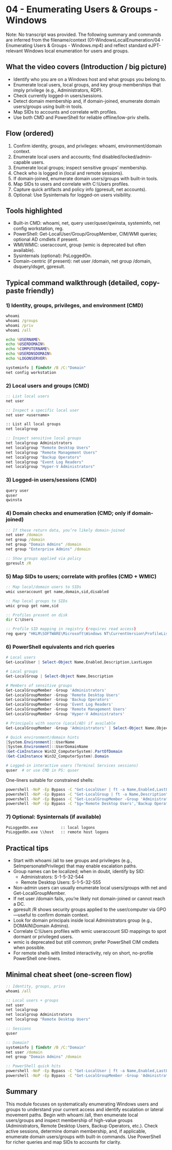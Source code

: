 # 04 - Enumerating Users & Groups - Windows

Note: No transcript was provided. The following summary and commands are inferred from the filename/context (01-WindowsLocalEnumeration/04 - Enumerating Users & Groups - Windows.mp4) and reflect standard eJPT-relevant Windows local enumeration for users and groups.

## What the video covers (Introduction / big picture)
- Identify who you are on a Windows host and what groups you belong to.
- Enumerate local users, local groups, and key group memberships that imply privilege (e.g., Administrators, RDP).
- Check currently logged-in users/sessions.
- Detect domain membership and, if domain-joined, enumerate domain users/groups using built-in tools.
- Map SIDs to accounts and correlate with profiles.
- Use both CMD and PowerShell for reliable offline/low-priv shells.

## Flow (ordered)
1. Confirm identity, groups, and privileges: whoami, environment/domain context.
2. Enumerate local users and accounts; find disabled/locked/admin-capable users.
3. Enumerate local groups; inspect sensitive groups’ membership.
4. Check who is logged in (local and remote sessions).
5. If domain-joined, enumerate domain users/groups with built-in tools.
6. Map SIDs to users and correlate with C:\Users profiles.
7. Capture quick artifacts and policy info (gpresult, net accounts).
8. Optional: Use Sysinternals for logged-on users visibility.

## Tools highlighted
- Built-in CMD: whoami, net, query user/quser/qwinsta, systeminfo, net config workstation, reg.
- PowerShell: Get-LocalUser/Group/GroupMember, CIM/WMI queries; optional AD cmdlets if present.
- WMI/WMIC: useraccount, group (wmic is deprecated but often available).
- Sysinternals (optional): PsLoggedOn.
- Domain-centric (if present): net user /domain, net group /domain, dsquery/dsget, gpresult.

## Typical command walkthrough (detailed, copy-paste friendly)

### 1) Identity, groups, privileges, and environment (CMD)
```cmd
whoami
whoami /groups
whoami /priv
whoami /all

echo %USERNAME%
echo %USERDOMAIN%
echo %COMPUTERNAME%
echo %USERDNSDOMAIN%
echo %LOGONSERVER%

systeminfo | findstr /B /C:"Domain"
net config workstation
```

### 2) Local users and groups (CMD)
```cmd
:: List local users
net user

:: Inspect a specific local user
net user <username>

:: List all local groups
net localgroup

:: Inspect sensitive local groups
net localgroup Administrators
net localgroup "Remote Desktop Users"
net localgroup "Remote Management Users"
net localgroup "Backup Operators"
net localgroup "Event Log Readers"
net localgroup "Hyper-V Administrators"
```

### 3) Logged-in users/sessions (CMD)
```cmd
query user
quser
qwinsta
```

### 4) Domain checks and enumeration (CMD; only if domain-joined)
```cmd
:: If these return data, you’re likely domain-joined
net user /domain
net group /domain
net group "Domain Admins" /domain
net group "Enterprise Admins" /domain

:: Show groups applied via policy
gpresult /R
```

### 5) Map SIDs to users; correlate with profiles (CMD + WMIC)
```cmd
:: Map local/domain users to SIDs
wmic useraccount get name,domain,sid,disabled

:: Map local groups to SIDs
wmic group get name,sid

:: Profiles present on disk
dir C:\Users

:: Profile SID mapping in registry (requires read access)
reg query "HKLM\SOFTWARE\Microsoft\Windows NT\CurrentVersion\ProfileList" /s
```

### 6) PowerShell equivalents and rich queries
```powershell
# Local users
Get-LocalUser | Select-Object Name,Enabled,Description,LastLogon

# Local groups
Get-LocalGroup | Select-Object Name,Description

# Members of sensitive groups
Get-LocalGroupMember -Group 'Administrators'
Get-LocalGroupMember -Group 'Remote Desktop Users'
Get-LocalGroupMember -Group 'Backup Operators'
Get-LocalGroupMember -Group 'Event Log Readers'
Get-LocalGroupMember -Group 'Remote Management Users'
Get-LocalGroupMember -Group 'Hyper-V Administrators'

# Principals with source (Local/AD) if available
Get-LocalGroupMember -Group 'Administrators' | Select-Object Name,ObjectClass,PrincipalSource

# Quick environment/domain hints
[System.Environment]::UserName
[System.Environment]::UserDomainName
(Get-CimInstance Win32_ComputerSystem).PartOfDomain
(Get-CimInstance Win32_ComputerSystem).Domain

# Logged-in interactive users (Terminal Services sessions)
quser  # or use CMD in PS: quser
```

One-liners suitable for constrained shells:
```cmd
powershell -NoP -Ep Bypass -C "Get-LocalUser | ft -a Name,Enabled,LastLogon"
powershell -NoP -Ep Bypass -C "Get-LocalGroup | ft -a Name,Description"
powershell -NoP -Ep Bypass -C "Get-LocalGroupMember -Group 'Administrators' | ft -a Name,ObjectClass,PrincipalSource"
powershell -NoP -Ep Bypass -C "$g='Remote Desktop Users','Backup Operators','Event Log Readers','Remote Management Users';foreach($x in $g){'$x';Get-LocalGroupMember -Group $x | ft -a Name,PrincipalSource}"
```

### 7) Optional: Sysinternals (if available)
```cmd
PsLoggedOn.exe          :: local logons
PsLoggedOn.exe \\host   :: remote host logons
```

## Practical tips
- Start with whoami /all to see groups and privileges (e.g., SeImpersonatePrivilege) that may enable escalation paths.
- Group names can be localized; when in doubt, identify by SID:
  - Administrators: S-1-5-32-544
  - Remote Desktop Users: S-1-5-32-555
- Non-admin users can usually enumerate local users/groups with net and Get-LocalGroupMember.
- If net user /domain fails, you’re likely not domain-joined or cannot reach a DC.
- gpresult /R shows security groups applied to the user/computer via GPO—useful to confirm domain context.
- Look for domain principals inside local Administrators group (e.g., DOMAIN\Domain Admins).
- Correlate C:\Users profiles with wmic useraccount SID mappings to spot dormant or privileged users.
- wmic is deprecated but still common; prefer PowerShell CIM cmdlets when possible.
- For remote shells with limited interactivity, rely on short, no-profile PowerShell one-liners.

## Minimal cheat sheet (one-screen flow)
```cmd
:: Identity, groups, privs
whoami /all

:: Local users + groups
net user
net localgroup
net localgroup Administrators
net localgroup "Remote Desktop Users"

:: Sessions
quser

:: Domain?
systeminfo | findstr /B /C:"Domain"
net user /domain
net group "Domain Admins" /domain

:: PowerShell quick hits
powershell -NoP -Ep Bypass -C "Get-LocalUser | ft -a Name,Enabled,LastLogon"
powershell -NoP -Ep Bypass -C "Get-LocalGroupMember -Group 'Administrators' | ft -a Name,PrincipalSource"
```

## Summary
This module focuses on systematically enumerating Windows users and groups to understand your current access and identify escalation or lateral movement paths. Begin with whoami /all, then enumerate local users/groups and inspect membership of high-value groups (Administrators, Remote Desktop Users, Backup Operators, etc.). Check active sessions, determine domain membership, and, if applicable, enumerate domain users/groups with built-in commands. Use PowerShell for richer queries and map SIDs to accounts for clarity.